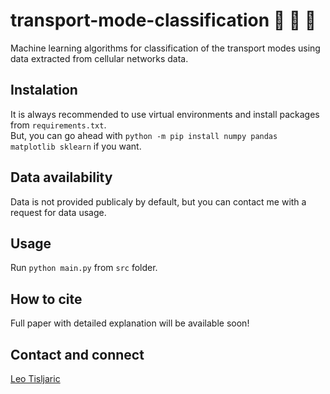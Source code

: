 # transport-mode-classification  :car: :minibus: :walking:
Machine learning algorithms for classification of the transport modes using data extracted from cellular networks data.

## Instalation
It is always recommended to use virtual environments and install packages from `requirements.txt`.  
But, you can go ahead with `python -m pip install numpy pandas matplotlib sklearn` if you want.  

## Data availability
Data is not provided publicaly by default, but you can contact me with a request for data usage.

## Usage
Run `python main.py` from `src` folder.

## How to cite
Full paper with detailed explanation will be available soon! 

## Contact and connect
[Leo Tisljaric](https://www.linkedin.com/in/leo-ti%C5%A1ljari%C4%87-28a56b123/)

